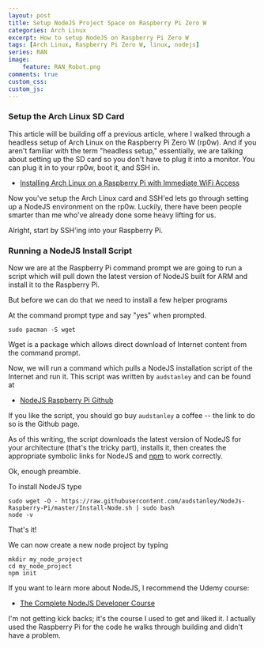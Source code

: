 ```yaml
---
layout: post
title: Setup NodeJS Project Space on Raspberry Pi Zero W
categories: Arch Linux
excerpt: How to setup NodeJS on Raspberry Pi Zero W
tags: [Arch Linux, Raspberry Pi Zero W, linux, nodejs]
series: RAN
image: 
    feature: RAN_Robot.png
comments: true
custom_css:
custom_js: 
---
```


### Setup the Arch Linux SD Card

This article will be building off a previous article, where I walked through a headless setup of Arch Linux on the Raspberry Pi Zero W (rp0w).  And if you aren't familiar with the term "headless setup," essentially, we are talking about setting up the SD card so you don't have to plug it into a monitor.  You can plug it in to your rp0w, boot it, and SSH in.

* [Installing Arch Linux on a Raspberry Pi with Immediate WiFi Access](https://ladvien.com/installing-arch-linux-raspberry-pi-zero-w/)

Now you've setup the Arch Linux card and SSH'ed lets go through setting up a NodeJS environment on the rp0w.  Luckily, there have been people smarter than me who've already done some heavy lifting for us.

Alright, start by SSH'ing into your Raspberry Pi.

### Running a NodeJS Install Script
Now we are at the Raspberry Pi command prompt we are going to run a script which will pull down the latest version of NodeJS built for ARM and install it to the Raspberry Pi.

But before we can do that we need to install a few helper programs

At the command prompt type and say "yes" when prompted.
```
sudo pacman -S wget
```
Wget is a package which allows direct download of Internet content from the command prompt.

Now, we will run a command which pulls a NodeJS installation script of the Internet and run it.  This script was written by `audstanley` and can be found at

* [NodeJS Raspberry Pi Github](https://github.com/audstanley/NodeJs-Raspberry-Pi)

If you like the script, you should go buy `audstanley` a coffee -- the link to do so is the Github page.

As of this writing, the script downloads the latest version of NodeJS for your architecture (that's the tricky part), installs it, then creates the appropriate symbolic links for NodeJS and [npm](https://www.npmjs.com/) to work correctly.

Ok, enough preamble.

To install NodeJS type
```
sudo wget -O - https://raw.githubusercontent.com/audstanley/NodeJs-Raspberry-Pi/master/Install-Node.sh | sudo bash
node -v
```

That's it!

We can now create a new node project by typing

```
mkdir my_node_project
cd my_node_project
npm init
```

If you want to learn more about NodeJS, I recommend the Udemy course:

* [The Complete NodeJS Developer Course](https://www.udemy.com/the-complete-nodejs-developer-course-2/)

I'm not getting kick backs; it's the course I used to get and liked it.  I actually used the Raspberry Pi for the code he walks through building and didn't have a problem.

